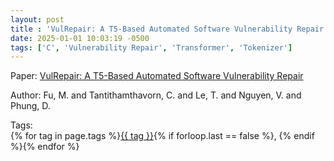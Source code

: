 ```yaml
---
layout: post
title : 'VulRepair: A T5-Based Automated Software Vulnerability Repair'
date: 2025-01-01 10:03:19 -0500
tags: ['C', 'Vulnerability Repair', 'Transformer', 'Tokenizer']
---
```

Paper: [VulRepair: A T5-Based Automated Software Vulnerability Repair](https://dl-acm-org.proxy.library.nd.edu/doi/pdf/10.1145/3540250.3549098)

Author: Fu, M. and Tantithamthavorn, C. and Le, T. and Nguyen, V. and Phung, D.




 Tags:  
        <span>{% for tag in page.tags %}<a href="{{ site.baseurl }}tags/#{{ tag | slugify }}">{{ tag }}</a>{% if forloop.last == false %}, {% endif %}{% endfor %}</span>
